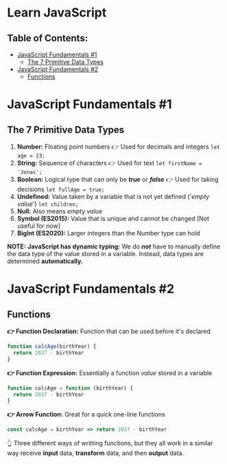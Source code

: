 # Learn JavaScript <!-- omit in toc -->

## Table of Contents: <!-- omit in toc -->

- [JavaScript Fundamentals #1](#javascript-fundamentals-1)
  - [The 7 Primitive Data Types](#the-7-primitive-data-types)
- [JavaScript Fundamentals #2](#javascript-fundamentals-2)
  - [Functions](#functions)

# JavaScript Fundamentals #1

## The 7 Primitive Data Types

1. **Number:** Floating point numbers 👉 Used for decimals and integers `let age = 23;`
2. **String:** Sequence of characters 👉 Used for text `let firstName = 'Jonas';`
3. **Boolean:** Logical type that can only be _**true**_ or _**false**_ 👉 Used for taking decisions `let fullAge = true;`
4. **Undefined:** Value taken by a variable that is not yet defined ('_empty value_') `let children;`
5. **Null:** Also means _empty value_
6. **Symbol (ES2015):** Value that is unique and cannot be changed [Not useful for now]
7. **BigInt (ES2020):** Larger integers than the Number type can hold

**NOTE:**
**JavaScript has dynamic typing:** We do _**not**_ have to manually define the data type of the value stored in a variable. Instead, data types are determined **automatically.**

# JavaScript Fundamentals #2

## Functions

**👉 Function Declaration:**
Function that can be used before it's declared

```js
function calcAge(birthYear) {
  return 2037 - birthYear
}
```

**👉 Function Expression:**
Essentially a function _value_ stored in a variable

```js
function calcAge = function (birthYear) {
  return 2037 - birthYear
}
```

**👉 Arrow Function:**
Great for a quick one-line functions

```js
const calcAge = birthYear => return 2037 - birthYear
```

👆 Three different ways of writting functions, but they all work
in a similar way receive **input** data, **transform** data, and then
**output** data.
